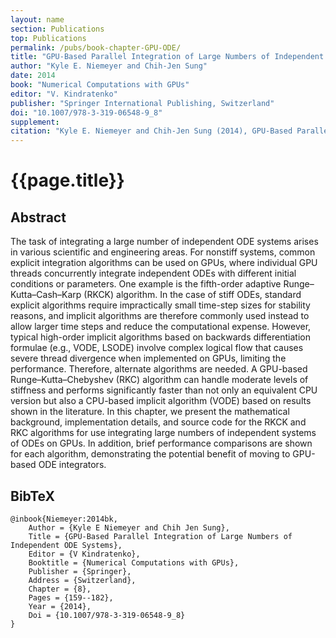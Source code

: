 ```yaml
---
layout: name
section: Publications
top: Publications
permalink: /pubs/book-chapter-GPU-ODE/
title: "GPU-Based Parallel Integration of Large Numbers of Independent ODE Systems"
author: "Kyle E. Niemeyer and Chih-Jen Sung"
date: 2014
book: "Numerical Computations with GPUs"
editor: "V. Kindratenko"
publisher: "Springer International Publishing, Switzerland"
doi: "10.1007/978-3-319-06548-9_8"
supplement:
citation: "Kyle E. Niemeyer and Chih-Jen Sung (2014), GPU-Based Parallel Integration of Large Numbers of Independent ODE Systems, In V. Kindratenko (Ed.), *Numerical Computations with GPUs*, Springer International Publishing, Switzerland, Ch. 8, pp. 159--182. doi:10.1007/978-3-319-06548-9_8"
---
```


{{page.title}}
==============

## Abstract

The task of integrating a large number of independent ODE systems arises in various scientific and engineering areas. For nonstiff systems, common explicit integration algorithms can be used on GPUs, where individual GPU threads concurrently integrate independent ODEs with different initial conditions or parameters. One example is the fifth-order adaptive Runge–Kutta–Cash–Karp (RKCK) algorithm. In the case of stiff ODEs, standard explicit algorithms require impractically small time-step sizes for stability reasons, and implicit algorithms are therefore commonly used instead to allow larger time steps and reduce the computational expense. However, typical high-order implicit algorithms based on backwards differentiation formulae (e.g., VODE, LSODE) involve complex logical flow that causes severe thread divergence when implemented on GPUs, limiting the performance. Therefore, alternate algorithms are needed. A GPU-based Runge–Kutta–Chebyshev (RKC) algorithm can handle moderate levels of stiffness and performs significantly faster than not only an equivalent CPU version but also a CPU-based implicit algorithm (VODE) based on results shown in the literature. In this chapter, we present the mathematical background, implementation details, and source code for the RKCK and RKC algorithms for use integrating large numbers of independent systems of ODEs on GPUs. In addition, brief performance comparisons are shown for each algorithm, demonstrating the potential benefit of moving to GPU-based ODE integrators.

## BibTeX

    @inbook{Niemeyer:2014bk,
        Author = {Kyle E Niemeyer and Chih Jen Sung},
        Title = {GPU-Based Parallel Integration of Large Numbers of Independent ODE Systems},
        Editor = {V Kindratenko},
        Booktitle = {Numerical Computations with GPUs},
        Publisher = {Springer},
        Address = {Switzerland},
        Chapter = {8},
        Pages = {159--182},
        Year = {2014},
        Doi = {10.1007/978-3-319-06548-9_8}
    }
